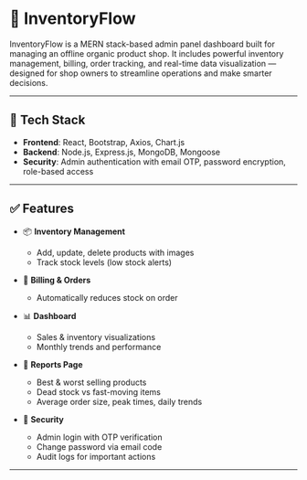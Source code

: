 # 🛒 InventoryFlow

InventoryFlow is a MERN stack-based admin panel dashboard built for managing an offline organic product shop. It includes powerful inventory management, billing, order tracking, and real-time data visualization — designed for shop owners to streamline operations and make smarter decisions.

---

## 🔧 Tech Stack

- **Frontend**: React, Bootstrap, Axios, Chart.js
- **Backend**: Node.js, Express.js, MongoDB, Mongoose
- **Security**: Admin authentication with email OTP, password encryption, role-based access

---

## ✅ Features

- 📦 **Inventory Management**
  - Add, update, delete products with images
  - Track stock levels (low stock alerts)
  
- 🧾 **Billing & Orders**
  - Automatically reduces stock on order
  
- 📊 **Dashboard**
  - Sales & inventory visualizations
  - Monthly trends and performance

- 📁 **Reports Page**
  - Best & worst selling products
  - Dead stock vs fast-moving items
  - Average order size, peak times, daily trends

- 🔐 **Security**
  - Admin login with OTP verification
  - Change password via email code
  - Audit logs for important actions

---
